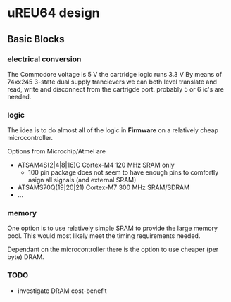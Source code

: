 # uREU64 design

## Basic Blocks

### electrical conversion
The Commodore voltage is 5 V the cartridge logic runs 3.3 V By means of 74xx245 3-state dual supply trancievers we can both level translate and read, write and disconnect from the cartrigde port. probably 5 or 6 ic's are needed.

### logic
The idea is to do almost all of the logic in **Firmware** on a relatively cheap microcontroller. 

Options from Microchip/Atmel are
* ATSAM4S(2|4|8|16)C Cortex-M4 120 MHz SRAM only
  - 100 pin package does not seem to have enough pins to comfortly asign all signals (and external SRAM)
* ATSAMS70Q(19|20|21) Cortex-M7 300 MHz SRAM/SDRAM
* ...


### memory
One option is to use relatively simple SRAM to provide the large memory pool. This would most likely meet the timing requirements needed.

Dependant on the microcontroller there is the option to use cheaper (per byte) DRAM. 

### TODO
* investigate DRAM cost-benefit
